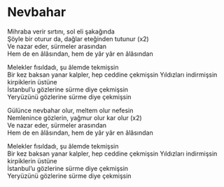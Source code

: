 # Nevbahar

Mihraba verir sırtını, sol eli şakağında  
Şöyle bir oturur da, dağlar eteğinden tutunur (x2)  
Ve nazar eder, sürmeler arasından  
Hem de en âlâsından, hem de yâr yâr en âlâsından  

Melekler fısıldadı, şu âlemde tekmişsin  
Bir kez baksan yanar kalpler, hep ceddine çekmişsin
Yıldızları indirmişsin kirpiklerin üstüne  
İstanbul’u gözlerine sürme diye çekmişsin  
Yeryüzünü gözlerine sürme diye çekmişsin  

Gülünce nevbahar olur, meltem olur nefesin  
Nemlenince gözlerin, yağmur olur kar olur (x2)  
Ve nazar eder, sürmeler arasından  
Hem de en âlâsından, hem de yâr yâr en âlâsından  

Melekler fısıldadı, şu âlemde tekmişsin  
Bir kez baksan yanar kalpler, hep ceddine çekmişsin
Yıldızları indirmişsin kirpiklerin üstüne  
İstanbul’u gözlerine sürme diye çekmişsin  
Yeryüzünü gözlerine sürme diye çekmişsin  